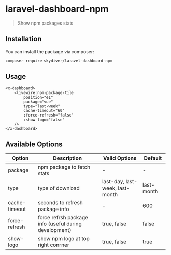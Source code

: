 # laravel-dashboard-npm
> Show npm packages stats


## Installation
You can install the package via composer:
```
composer require skydiver/laravel-dashboard-npm
```


## Usage
```
<x-dashboard>
    <livewire:npm-package-tile
        position="e1"
        package="vue"
        type="last-week"
        cache-timeout="60"
        :force-refresh="false"
        :show-logo="false"
    />
</x-dashboard>
```


## Available Options
| Option        | Description                                           | Valid Options                   | Default    |
|---------------|-------------------------------------------------------|---------------------------------|------------|
| package       | npm package to fetch stats                            | -                               | -          |
| type          | type of download                                      | last-day, last-week, last-month | last-month |
| cache-timeout | seconds to refresh package info                       | -                               | 600        |
| force-refresh | force refrsh package info (useful during development) | true, false                     | false      |
| show-logo     | show npm logo at top right conrner                    | true, false                     | true       |